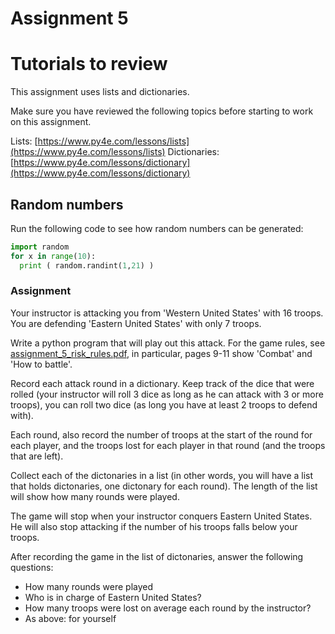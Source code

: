 # Assignment 5

# Tutorials to review

This assignment uses lists and dictionaries.

Make sure you have reviewed the following topics before starting to work on this assignment. 

Lists: [https://www.py4e.com/lessons/lists](https://www.py4e.com/lessons/lists)
Dictionaries: [https://www.py4e.com/lessons/dictionary](https://www.py4e.com/lessons/dictionary)

## Random numbers

Run the following code to see how random numbers can be generated:

```python
import random
for x in range(10):
  print ( random.randint(1,21) )
```

### Assignment

Your instructor is attacking you from 'Western United States' with 16 troops. You are defending 'Eastern United States' with only 7 troops.

Write a python program that will play out this attack. For the game rules, see [assignment_5_risk_rules.pdf](assignment_5_risk_rules.pdf), in particular, pages 9-11 show 'Combat' and 'How to battle'.

Record each attack round in a dictionary. Keep track of the dice that were rolled (your instructor will roll 3 dice as long as he can attack with 3 or more troops), you can roll two dice (as long you have at least 2 troops to defend with). 

Each round, also record the number of troops at the start of the round for each player, and the troops lost for each player in that round (and the troops that are left). 

Collect each of the dictonaries in a list (in other words, you will have a list that holds dictonaries, one dictonary for each round). The length of the list will show how many rounds were played.

The game will stop when your instructor conquers Eastern United States. He will also stop attacking if the number of his troops falls below your troops.

After recording the game in the list of dictonaries, answer the following questions:

- How many rounds were played
- Who is in charge of Eastern United States?
- How many troops were lost on average each round by the instructor?
- As above: for  yourself
